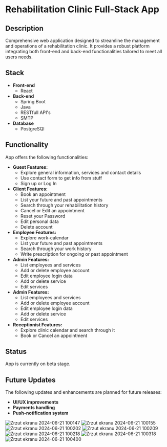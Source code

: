 # Rehabilitation Clinic Full-Stack App

## Description
Comprehensive web application designed to streamline the management and operations of a rehabilitation clinic. It provides a robust platform integrating both front-end and back-end functionalities tailored to meet all users needs.

## Stack
- **Front-end**
    - React
- **Back-end**
    - Spring Boot
    - Java
    - RESTfull API's
    - SMTP
- **Database**
    - PostgreSQl

## Functionality
App offers the following functionalities:
- **Guest Features:**
    - Explore general information, services and contact details
    - Use contact form to get info from stuff
    - Sign up or Log In
- **Client Features:**
    - Book an appointment
    - List your future and past appointments
    - Search through your rehabilitation history
    - Cancel or Edit an appointment
    - Reset your Password
    - Edit personal data
    - Delete account
- **Employee Features:**
    - Explore work-calendar
    - List your future and past appointments
    - Search through your work history
    - Write prescription for ongoing or past appointment
- **Admin Features:**
    - List employees and services
    - Add or delete employee account
    - Edit employee login data
    - Add or delete service
    - Edit services
- **Admin Features:**
    - List employees and services
    - Add or delete employee account
    - Edit employee login data
    - Add or delete service
    - Edit services
- **Receptionist Features:**
    - Explore clinic calendar and search through it
    - Book or Cancel an appointment

## Status
App is currently on beta stage.

## Future Updates
The following updates and enhancements are planned for future releases:
- **UI/UX improvements**
- **Payments handling**
- **Push-notification system**

![Zrzut ekranu 2024-06-21 100147](https://github.com/hannaharkusha/rehabilitation-system/assets/93228122/abd47f50-3fbc-4b98-b4cd-14a5279dc862)
![Zrzut ekranu 2024-06-21 100155](https://github.com/hannaharkusha/rehabilitation-system/assets/93228122/e5737779-549e-4bb7-84ad-9ac537eeab6d)
![Zrzut ekranu 2024-06-21 100202](https://github.com/hannaharkusha/rehabilitation-system/assets/93228122/f7e36421-1093-45da-a7bf-cc67a9b4c641)
![Zrzut ekranu 2024-06-21 100209](https://github.com/hannaharkusha/rehabilitation-system/assets/93228122/9549e405-67e5-4934-bb45-fa3c07573e28)
![Zrzut ekranu 2024-06-21 100218](https://github.com/hannaharkusha/rehabilitation-system/assets/93228122/5b3b5829-a8dd-4ceb-aeee-40f5f4393e0f)
![Zrzut ekranu 2024-06-21 100318](https://github.com/hannaharkusha/rehabilitation-system/assets/93228122/9b1b5bee-6e34-479b-8a10-09d08ea6eac5)
![Zrzut ekranu 2024-06-21 100400](https://github.com/hannaharkusha/rehabilitation-system/assets/93228122/6a37b529-0cde-4b64-a943-df151a4b31dc)
